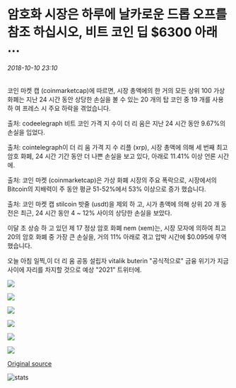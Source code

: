 # 암호화 시장은 하루에 날카로운 드롭 오프를 참조 하십시오, 비트 코인 딥 $6300 아래 ...

###### 2018-10-10 23:10

코인 마켓 캡 (coinmarketcap)에 따르면, 시장 총액에의 한 거의 모든 상위 100 가상 화폐는 지난 24 시간 동안 상당한 손실을 볼 수 있는 20 개의 탑 코인 중 19 개를 사용 하 여 프레스 시 주요 하락을 겪었습니다.

출처: codeelegraph 비트 코인 가격 지 수이 더 리 움은 지난 24 시간 동안 9.67%의 손실을 입었다.

출처: cointelegraph이 더 리 움 가격 지 수 리플 (xrp), 시장 총액에 의해 세 번째 최고 암호 화폐, 24 시간 기간 동안 더 나쁜 손실을 보고 있다, 아래로 11.41% 이상 언론 시간에.

출처: 코인 마켓 (coinmarketcap)은 가상 화폐 시장의 주요 폭락으로, 시장에서의 Bitcoin의 지배력이 주 동안 평균 51-52%에서 53% 이상으로 증가 했습니다.

출처: 코인 마켓 캡 stilcoin 밧줄 (usdt)을 제외 하 고, 시가 총액에 의해 상위 20 개 동전은 최근, 24 시간 동안 4 ~ 12% 사이의 상당한 손실을 보았다.

이달 초 상승 하 고 있던 제 17 정상 암호 화폐 nem (xem)는, 시장 모자에 의하여 최고 20의 암호 화폐 중 가장 큰 손실을, 거의 11% 아래로 겪고 압박 시간에 $0.095에 무역 했습니다.

오늘 아침 일찍,이 더 리 움 공동 설립자 vitalik buterin "공식적으로" 금융 위기가 지금 사이에 자리를 차지할 것으로 예상 "2021" 트위터에.

![](https://s3.cointelegraph.com/storage/uploads/view/252a9b0bd0e6902041fc7dc33374d58f.png)

![](https://s3.cointelegraph.com/storage/uploads/view/53f731515c9fc5fb9510ac8655ba0028.jpg)

![](https://s3.cointelegraph.com/storage/uploads/view/5fbfbfce0e87bdfff6d2034e380c49fb.jpg)

![](https://s3.cointelegraph.com/storage/uploads/view/d2a6a11462e160f846774202c140d591.jpg)

![](https://s3.cointelegraph.com/storage/uploads/view/3c739fbe00e934b5cc129eeb441de562.jpeg)

![](https://s3.cointelegraph.com/storage/uploads/view/18321e77d6ca54bcb5fe783276beb432.jpeg)

[Original source](https://cointelegraph.com/news/crypto-markets-see-sharp-drop-off-on-the-day-bitcoin-dips-below-6-300)

![stats](https://c.statcounter.com/11760860/0/a89fa40b/1/ "stats")